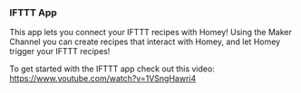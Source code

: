 ### IFTTT App

This app lets you connect your IFTTT recipes with Homey! Using the Maker Channel you can create recipes that interact with Homey, and let Homey 
trigger your IFTTT recipes!

To get started with the IFTTT app check out this video: https://www.youtube.com/watch?v=1VSngHawri4